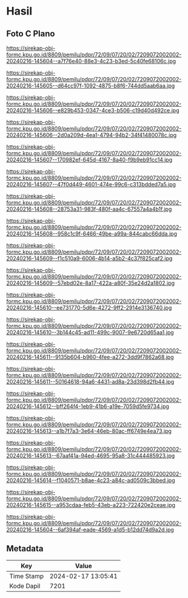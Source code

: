 # Hasil

## Foto C Plano

https://sirekap-obj-formc.kpu.go.id/8809/pemilu/pdpr/72/09/07/20/02/7209072002002-20240216-145604--a7f76e40-88e3-4c23-b3ed-5c40fe68106c.jpg

https://sirekap-obj-formc.kpu.go.id/8809/pemilu/pdpr/72/09/07/20/02/7209072002002-20240216-145605--d64cc97f-1092-4875-b8f6-744dd5aab6aa.jpg

https://sirekap-obj-formc.kpu.go.id/8809/pemilu/pdpr/72/09/07/20/02/7209072002002-20240216-145606--e829b453-0347-4ce3-b506-c19d40d492ce.jpg

https://sirekap-obj-formc.kpu.go.id/8809/pemilu/pdpr/72/09/07/20/02/7209072002002-20240216-145606--2d0a209d-4ea1-4794-94b2-34f41480078c.jpg

https://sirekap-obj-formc.kpu.go.id/8809/pemilu/pdpr/72/09/07/20/02/7209072002002-20240216-145607--170982ef-645d-4167-8a40-f9b9eb91cc14.jpg

https://sirekap-obj-formc.kpu.go.id/8809/pemilu/pdpr/72/09/07/20/02/7209072002002-20240216-145607--47f0d449-4601-474e-99c6-c313bdded7a5.jpg

https://sirekap-obj-formc.kpu.go.id/8809/pemilu/pdpr/72/09/07/20/02/7209072002002-20240216-145608--28753a31-983f-480f-aa4c-67557a4a4b1f.jpg

https://sirekap-obj-formc.kpu.go.id/8809/pemilu/pdpr/72/09/07/20/02/7209072002002-20240216-145608--958c1c9f-6466-49be-a99a-844cabc66dda.jpg

https://sirekap-obj-formc.kpu.go.id/8809/pemilu/pdpr/72/09/07/20/02/7209072002002-20240216-145609--f1c510a9-6006-4b14-a5b2-4c37f825caf2.jpg

https://sirekap-obj-formc.kpu.go.id/8809/pemilu/pdpr/72/09/07/20/02/7209072002002-20240216-145609--57ebd02e-8a17-422a-a80f-35e24d2a1802.jpg

https://sirekap-obj-formc.kpu.go.id/8809/pemilu/pdpr/72/09/07/20/02/7209072002002-20240216-145610--ee731770-5d6e-4272-9ff2-2914e3136740.jpg

https://sirekap-obj-formc.kpu.go.id/8809/pemilu/pdpr/72/09/07/20/02/7209072002002-20240216-145610--3b144c45-ad11-499c-9007-9e6720d65aa1.jpg

https://sirekap-obj-formc.kpu.go.id/8809/pemilu/pdpr/72/09/07/20/02/7209072002002-20240216-145611--9135b604-b960-4fee-a272-3dd9f7862a68.jpg

https://sirekap-obj-formc.kpu.go.id/8809/pemilu/pdpr/72/09/07/20/02/7209072002002-20240216-145611--50164618-94a6-4431-ad8a-23d398d2fb44.jpg

https://sirekap-obj-formc.kpu.go.id/8809/pemilu/pdpr/72/09/07/20/02/7209072002002-20240216-145612--bff264f4-1eb9-41b6-a19e-7059d5fe9734.jpg

https://sirekap-obj-formc.kpu.go.id/8809/pemilu/pdpr/72/09/07/20/02/7209072002002-20240216-145613--a1b7f7a3-3e64-46eb-80ac-ff6749e4ea73.jpg

https://sirekap-obj-formc.kpu.go.id/8809/pemilu/pdpr/72/09/07/20/02/7209072002002-20240216-145613--67aaf41a-94ed-4695-95a8-31c444485923.jpg

https://sirekap-obj-formc.kpu.go.id/8809/pemilu/pdpr/72/09/07/20/02/7209072002002-20240216-145614--f1040571-b8ae-4c23-a84c-ad0509c3bbed.jpg

https://sirekap-obj-formc.kpu.go.id/8809/pemilu/pdpr/72/09/07/20/02/7209072002002-20240216-145615--a953cdaa-feb5-43eb-a223-722420e2ceae.jpg

https://sirekap-obj-formc.kpu.go.id/8809/pemilu/pdpr/72/09/07/20/02/7209072002002-20240216-145604--6af394af-eade-4569-a1d5-b12dd74d9a2d.jpg


## Metadata

| Key        | Value               |
| ---------- | ------------------- |
| Time Stamp | 2024-02-17 13:05:41 |
| Kode Dapil | 7201                |



